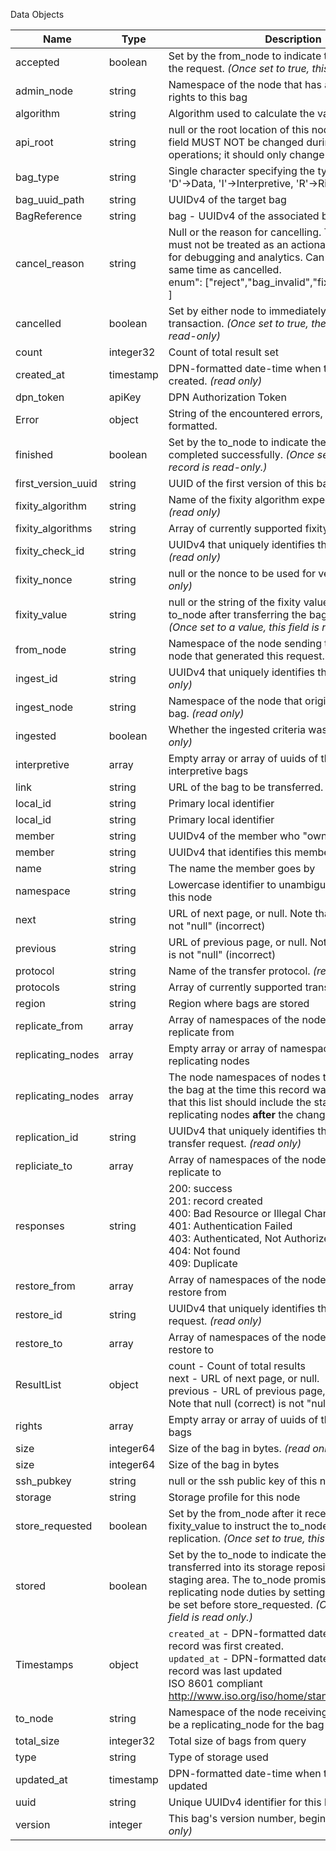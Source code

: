 Data Objects

| Name               | Type      | Description                                                                                                                                                                                                                                                                            |
|--------------------|-----------|----------------------------------------------------------------------------------------------------------------------------------------------------------------------------------------------------------------------------------------------------------------------------------------|
| accepted           | boolean   | Set by the from_node to indicate that it has accepted the request. _(Once set to true, this field is read only.)_                                                                                                                                                                      |
| admin_node         | string    | Namespace of the node that has administrative rights to this bag                                                                                                                                                                                                                       |
| algorithm          | string    | Algorithm used to calculate the value. _(read only)_                                                                                                                                                                                                                                   |
| api_root           | string    | null or the root location of this node's server. This field MUST NOT be changed during normal operations; it should only change out of band                                                                                                                                            |
| bag_type           | string    | Single character specifying the type of this bag. <br> 'D'->Data, 'I'->Interpretive, 'R'->Rights                                                                                                                                                                                       |
| bag_uuid_path      | string    | UUIDv4 of the target bag                                                                                                                                                                                                                                                               |
| BagReference       | string    | bag - UUIDv4 of the associated bag                                                                                                                                                                                                                                                     |
| cancel_reason      | string    | Null or the reason for cancelling.  The cancel_reason must not be treated as an actionable field; it is only for debugging and analytics. Can only be set at the same time as cancelled.<br>enum": ["reject","bag_invalid","fixity_reject","other" ]                                   |
| cancelled          | boolean   | Set by either node to immediately end the transaction. _(Once set to true, the entire record is read-only)_                                                                                                                                                                            |
| count              | integer32 | Count of total result set                                                                                                                                                                                                                                                              |
| created_at         | timestamp | DPN-formatted date-time when this record was first created. _(read only)_                                                                                                                                                                                                              |
| dpn_token          | apiKey    | DPN Authorization Token                                                                                                                                                                                                                                                                |
| Error              | object    | String of the encountered errors, possibly json formatted.                                                                                                                                                                                                                             |
| finished           | boolean   | Set by the to_node to indicate the transfer completed successfully.  _(Once set to true, the entire record is read-only.)_                                                                                                                                                             |
| first_version_uuid | string    | UUID of the first version of this bag. _(read only)_                                                                                                                                                                                                                                   |
| fixity_algorithm   | string    | Name of the fixity algorithm expected for the receipt. _(read only)_                                                                                                                                                                                                                   |
| fixity_algorithms  | string    | Array of currently supported fixity algorithm                                                                                                                                                                                                                                          |
| fixity_check_id    | string    | UUIDv4 that uniquely identifies this fixity check. _(read only)_                                                                                                                                                                                                                       |
| fixity_nonce       | string    | null or the nonce to be used for verification. _(read only)_                                                                                                                                                                                                                           |
| fixity_value       | string    | null or the string of the fixity value calculated by the to_node after transferring the bag to its staging area.  _(Once set to a value, this field is read only.)_                                                                                                                    |
| from_node          | string    | Namespace of the node sending the bag. This is the node that generated this request. _(read only)_                                                                                                                                                                                     |
| ingest_id          | string    | UUIDv4 that uniquely identifies this record. _(read only)_                                                                                                                                                                                                                             |
| ingest_node        | string    | Namespace of the node that originally ingest this bag. _(read only)_                                                                                                                                                                                                                   |
| ingested           | boolean   | Whether the ingested criteria was met or lost _(read only)_                                                                                                                                                                                                                            |
| interpretive       | array     | Empty array or array of uuids of this bag's interpretive bags                                                                                                                                                                                                                          |
| link               | string    | URL of the bag to be transferred. _(read only)_                                                                                                                                                                                                                                        |
| local_id           | string    | Primary local identifier                                                                                                                                                                                                                                                               |
| local_id           | string    | Primary local identifier                                                                                                                                                                                                                                                               |
| member             | string    | UUIDv4 of the member who \"owns\" this bag                                                                                                                                                                                                                                             |
| member             | string    | UUIDv4 that identifies this member. _(read only)_                                                                                                                                                                                                                                      |
| name               | string    | The name the member goes by                                                                                                                                                                                                                                                            |
| namespace          | string    | Lowercase identifier to unambiguously reference this node                                                                                                                                                                                                                              |
| next               | string    | URL of next page, or null. Note that null (correct) is not \"null\" (incorrect)                                                                                                                                                                                                        |
| previous           | string    | URL of previous page, or null. Note that null (correct) is not \"null\" (incorrect)                                                                                                                                                                                                    |
| protocol           | string    | Name of the transfer protocol. _(read only)_                                                                                                                                                                                                                                           |
| protocols          | string    | Array of currently supported transfer protocols                                                                                                                                                                                                                                        |
| region             | string    | Region where bags are stored                                                                                                                                                                                                                                                           |
| replicate_from     | array     | Array of namespaces of the nodes that this node will replicate from                                                                                                                                                                                                                    |
| replicating_nodes  | array     | Empty array or array of namespaces of this bag's replicating nodes                                                                                                                                                                                                                     |
| replicating_nodes  | array     | The node namespaces of nodes that were storing the bag at the time this record was generated. Note that this list should include the state of the replicating nodes **after** the change. _(read only)_                                                                                |
| replication_id     | string    | UUIDv4 that uniquely identifies this replication transfer  request. _(read only)_                                                                                                                                                                                                      |
| repliciate_to      | array     | Array of namespaces of the nodes that this node will replicate to                                                                                                                                                                                                                      |
| responses          | string    | 200: success<br>201: record created<br>400: Bad Resource or Illegal Change<br>401: Authentication Failed<br>403: Authenticated, Not Authorized<br>404: Not found<br>409: Duplicate                                                                                                     |
| restore_from       | array     | Array of namespaces of the nodes that this node will restore from                                                                                                                                                                                                                      |
| restore_id         | string    | UUIDv4 that uniquely identifies this restore transfer request. _(read only)_                                                                                                                                                                                                           |
| restore_to         | array     | Array of namespaces of the nodes that this node will restore to                                                                                                                                                                                                                        |
| ResultList         | object    | count - Count of total results<br>next - URL of next page, or null.<br> previous - URL of previous page, or null. <br>Note that null (correct) is not \"null\" (incorrect)                                                                                                             |
| rights             | array     | Empty array or array of uuids of this bag's rights bags                                                                                                                                                                                                                                |
| size               | integer64 | Size of the bag in bytes. _(read only)_                                                                                                                                                                                                                                                |
| size               | integer64 | Size of the bag in bytes                                                                                                                                                                                                                                                               |
| ssh_pubkey         | string    | null or the ssh public key of this node                                                                                                                                                                                                                                                |
| storage            | string    | Storage profile for this node                                                                                                                                                                                                                                                          |
| store_requested    | boolean   | Set by the from_node after it receives a correct fixity_value to instruct the to_node to complete the replication.  _(Once set to true, this field is read only.)_                                                                                                                     |
| stored             | boolean   | Set by the to_node to indicate the bag has been transferred into its storage repository from the staging area.  The to_node promises to fulfill replicating node duties by setting this field.  Must not be set before store_requested. _(Once set to true, this field is read only.)_ |
| Timestamps         | object    | `created_at` - DPN-formatted date-time when this record was first created.<br> `updated_at` - DPN-formatted date-time when this record was last updated<br> ISO 8601 compliant <br><http://www.iso.org/iso/home/standards/iso8601.htm>                                                 |
| to_node            | string    | Namespace of the node receiving the bag. Must not be a replicating_node for the bag being transferred                                                                                                                                                                                  |
| total_size         | integer32 | Total size of bags from query                                                                                                                                                                                                                                                          |
| type               | string    | Type of storage used                                                                                                                                                                                                                                                                   |
| updated_at         | timestamp | DPN-formatted date-time when this record was last updated                                                                                                                                                                                                                              |
| uuid               | string    | Unique UUIDv4 identifier for this bag. _(read only)_                                                                                                                                                                                                                                   |
| version            | integer   | This bag's version number, beginning with 1. _(read only)_                                                                                                                                                                                                                             |
